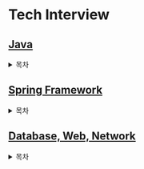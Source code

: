 # Tech Interview
## [Java](https://github.com/ComputerScienceStudy/tech-interview/blob/main/KHY/Content/Java.md)
<details>
<summary>목차</summary>

- JVM 동작 과정/원리
- GC(Garbage Collector)의 종류와 동작 과정/원리
- Java 언어 기초
    - 정적 타입 언어와 동적 타입 언어의 차이
    - Java 코드의 컴파일 과정
    - 각 변수 타입이 몇 byte인지, primitive type과 reference type 인지
    - overriding vs overloading 개념과 활용
    - 접근자 종류와 기능
    - final 키워드
    - Generic의 개념
    - ThreadLocal이 무엇이고 언제 활용되는지
    - static이란 무엇인가요?
      - java의 non-static 멤버와 static 멤버의 차이 
      - java의 main 메서드가 static인 이유
    - Wrapper Class란 무엇인가요?
    - Getter와 Setter를 사용해야하는 이유에 대해서 설명해주세요.
    - Lombok
- 객체지향
    - 객체지향에 대해서 설명해주세요. 
    - SOLID(객체지향 5대원칙)에 대해서 설명해주세요.
- 오류처리
    - Checked Exception과 Unchecked Exception에 대해 설명해주세요. 스프링 트랜잭션 추상화에서 rollback 대상은 무엇일까요?
    - 자바의 동시성 이슈(공유자원 접근)에 대해 설명해주세요. 
    - 자바에서 null을 안전하게 다루는 방법에 대해 설명해주세요.
</details>
    
## [Spring Framework](https://github.com/ComputerScienceStudy/tech-interview/blob/main/KHY/Content/Spring.md)
<details>
<summary>목차</summary>

- POJO란 무엇인가요? Spring Framework에서 POJO는 무엇이 될 수 있을까요?
- Spring DI/IoC는 어떻게 동작하나요?
  - IoC 컨테이너의 역할은 무엇이 있을까요?
- Spring IoC/DI(의존성 주입)의 방법에 대해 아는대로 설명해주세요.
  - 각 DI 주입 방식의 차이점과 이점에 대해서 설명해주세요.
  - 의존성과 설정값을 생성자 인자로 주입해야 하는 이유에 대해 설명해주세요.
- Bean에 대해 설명해보세요.
  - Spring Bean이란 무엇인가요?
  - 스프링 Bean의 생성 과정을 설명해주세요.
  - 스프링 Bean의 Scope에 대해서 설명해주세요.
  - Bean/Component 어노테이션에 대해서 설명해주시고, 둘의 차이점에 대해 설명해주세요.
- MVC 패턴이란?
- 프론트 컨트롤러 패턴이란 무엇인가요?
- Spring Web MVC의 Dispatcher Servlet의 동작 원리에 대해서 간단히 설명해주세요.
- Filter와 Interceptor 차이
  - Filter는 Servlet의 스펙이고, Interceptor는 Spring MVC의 스펙입니다. Spring Application에서 Filter와 Interceptor를 통해 예외를 처리할 경우 어떻게 해야 할까요?
- AOP(Aspect Oriented Programming)란 무엇일까요?
- Spring에서 예외처리하는 방법에 대해서 설명해주세요.
- Spring에서 CORS 에러를 해결하기 위한 방법을 설명해주세요.
- DTO를 사용하는 이유
</details>


## [Database, Web, Network](https://github.com/ComputerScienceStudy/tech-interview/blob/main/KHY/Content/DB%20Web%20Network.md)
<details>
<summary>목차</summary>

### Database
- RDBMS vs NOSQL에 대해서 설명해주세요.
- 인덱스
  - 데이터베이스에서  index를 만들면 내부적으로 어떤동작이 이루어지는지 설명해주시고 장단점에 대해 설명해주세요.
  - 데이터베이스에서 index를 만들면 성능이 빨라지게 되는 이유를 설명해주세요.
  - hash index를 사용했을 때의 단점과 이유를 설명하세요.
  - 인덱스에 왜 해쉬 보다 B Tree를 쓰는가?
- 트랜잭션
  - 트랜잭션에 대해서 설명해주세요.
  - ACID에 대해서 설명해주세요.
  - 트랜잭션 격리 수준(Transaction Isolation Levels)에 대해서 설명해주세요.
  - DBMS는 어떻게 트랜잭션을 관리할까요?
- Nomalization 이 무엇인가요? Denormalization은 무엇이고, 언제 시행하게 되는지 설명해주세요.
- Elastic Search
  - Elastic Search에 대해서 간단히 설명해주세요. 
  - Elastic Search의 인덱스구조와 RDBMS의 인덱스 구조의 차이에 대해 설명해주세요. 
  - Elastic Search의 키워드 검색과 RDBMS의 LIKE 검색의 차이에 대해 설명해주세요.
- JPA
  - ORM이란?
  - JPA를 사용할 때의 이점에 대해서 설명해주세요.
  - JPA에서 N + 1 문제가 발생하는 이유와 이를 해결하는 방법을 설명해주세요.
  - JPA 영속성 컨텍스트의 이점(5가지)을 설명해주세요.
  - JPA 영속성 컨텍슽트 주의점은 무엇인가요?
  - 양방향 매핑을 피해야 하는 이유
  - 순환 관계는 언제 발생하고, 순환 관계를 피하기 위해서 어떻게 처리했는가?
  - JPA는 트랜잭션을 어떻게 처리하는가?
    - JPA는 로그 기법에 대해 어떻게 처리하는가?
    - JPA는 트랜잭션 Lock에 대해 어떻게 처리하는가?

### Web
- 쿠키와 세션
  - 쿠키와 세션의 필요성
  - 쿠키와 세션은 언제 사용한요?
- 세션 기반 인증 방식과 토큰 기반 인증 방식의 차이
- JWT 
  - JWT에 대해서 간단히 설명해주세요.
  - JWT를 사용한 이유와 장점은 무엇인가요?
  - JWT 단점은 무엇인가요?
- 웹 서버와 WAS의 차이점
- 웹 공격 패턴과 방어 방법
  - SQL Injection에 대해서 간단히 설명해주세요.
- Challenge
  - 웹 사이트를 제작했는데 고해상도 이미지를 많이 사용하여 페이지 로딩 속도가 느립니다. 최적화 하는 방법에 대해서 모두 설명하세요.
  - 브라운이 새로운 검색 엔진을 개발하려고 합니다. 어떻게 설계 및 개발 것인지 아는 지식을 모두 동원하여 설명하세요.

### Network
- 웹 브라우저에서 URI에 구글닷컴을 쳤을 때 발생하는 일들을 아는 대로 설명해주세요.<br>
  DNS 서버, HTTP 프로토콜(80포트), HTTPS 프로토콜(443포트), DOM, IP, PORT 등등의 용어를 사용해서
- 사용자가 웹브라우저를 통해 서버에 이미지를 요청해서 사용자에게 보여주기까지 과정을 설명하세요.
- OSI 7계층
  - OSI 7계층에 대해서 설명하세요. (각각 알려진 유명 프로토콜)
  - OSI 7계층과 그 존재 이유, TCP/IP 4계층에 대해 설명해보세요.
  - 웹 서버 소프트웨어(Apache, Nginx)는 OSI 7계층 중 어디서 작동하는지 설명해보세요.
- DNS에 대해서 설명하세요.
- HTTP
  - HTTP와 HTTPS의 차이를 설명하세요.
  - HTTPS에 대해서 설명하고 SSL Handshake에 대해서 설명해보세요.
  - GET과 POST의 차이점에 대해서 설명해보세요.
  - HTTP 프로토콜의 특징
  - HTTP 1.1 VS 2.0
  - HTTP 응답코드
- TCP와 UDP의 차이점에 대해서 설명해보세요.
- 3 way hand shake에 대해서 설명하세요.
- RESTful이란 무엇이며, 이것에 대해서 아는대로 설명해보세요.
- CORS란 무엇이며 이것에 대해서 설명해보세요.
- 로드 밸런서에 대해서 설명해주세요.
- 방화벽이란? 라우터와 방화벽 차이

</details>
